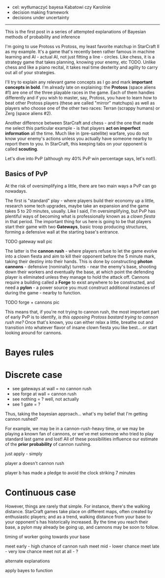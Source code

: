 * cel: wytłumaczyć bayesa Kabatowi czy Karolinie
* decision making framework
* decisions under uncertainty

---

This is the first post in a series of attempted explanations of Bayesian methods of probability and inference

I'm going to use Protoss vs Protoss, my least favorite matchup in StarCraft II
as my example. It's a game that's recently been rather famous in machine
learning and AI - actual AI, not just fitting a line - circles. Like chess, it
is a strategy game that takes planning, knowing your enemy, etc TODO. Unlike
chess and like a piano recital, it takes real time dexterity and agility to
carry out all of your strategies. 

I'll try to explain any relevant game concepts as I go and mark **important
concepts in bold**. I'm already late on explaining: the **Protoss** (space
aliens #1) are one of the three playable races in the game. Each of them
handles differently and if you wish to master, say, Protoss, you have to learn
how to beat other Protoss players (these are called "mirror" matchups) as well
as players who choose one of the other two races: Terran (scrappy humans) or
Zerg (space aliens #2).

Another difference between StarCraft and chess - and the one that made me
select this particular example - is that players **act on imperfect
information** all the time. Much like in (pre-satellite) warfare, you do not
know your enemy's actions unless you actually have someone nearby to report
them to you. In StarCraft, this keeping tabs on your opponent is called
**scouting**.

Let's dive into PvP (although my 40% PvP win percentage says, let's not!).

## Basics of PvP

At the risk of oversimplifying a little, there are two main ways a PvP can go nowadays.

The first is "standard" play - where players build their economy up a little,
research some tech upgrades, maybe take an expansion and the game takes 5 to 20
minutes, usually. Like I said, I'm oversimplifying, but PvP has plentiful ways
of becoming what is professionally known as a *clown fiesta* in that period.
The important thing for us here is going to be that players start their game
with two **Gateways**, basic troop producing structures, forming a defensive
wall at the starting base's entrance.

TODO gateway wall pic

The latter is the **cannon rush** - where players refuse to let the game evolve
into a clown fiesta and aim to kill their opponent before the 5 minute mark,
taking their destiny into their hands. This is done by constructing **photon
cannons** - defensive (nominally) turrets - near the enemy's base, shooting
down their workers and eventually the base, at which point the defending player
is eliminated unless they manage to hold the attack off. Cannons require a
building called a **Forge** to exist anywhere to be constructed, and need a
**pylon** - a power source you must construct additional instances of during
the game - nearby to function.

TODO forge + cannons pic

This means that, if you're not trying to cannon rush, the most important part
of early PvP is to identify, *is this opposing Protoss bastard trying to cannon
rush me?* Once that's known, you can either relax a little, breathe out and transition
into whatever flavor of insane clown fiesta you like best... or start looking
around for cannons.

# Bayes rules



# Discrete case

* see gateways at wall = no cannon rush
* see forge at wall = cannon rush
* see nothing = ? well, not actually
* see 1 gate = ?

Thus, taking the bayesian approach... what's my belief that I'm getting cannon rushed?

For example, we may be in a cannon-rush-heavy time, or we may be playing a
known fan of cannons, or we've met someone who tried to play standard last game
and lost! All of these possibilities influence our estimate of the **prior
probability** of cannon rushing.


just apply - simply

player a doesn't cannon rush

player b has made a pledge to avoid the clock striking 7 minutes

# Continuous case

However, things are rarely that simple.
For instance, there's the walking distance. StarCraft games take place on
different maps, often created by enthusiastic players; and as a trend, walking
distance from your base to your opponent's has historically increased.  By the
time you reach their base, a pylon may already be going up, and cannons may be
soon to follow.

timing of worker going towards your base

meet early - high chance of cannon rush
meet mid - lower chance
meet late - very low chance
meet not at all - ?

alternate explanations

apply bayes to function
